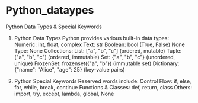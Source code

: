 # Python_dataypes
Python Data Types & Special Keywords 

1. Python Data Types
Python provides various built-in data types:
Numeric: int, float, complex
Text: str
Boolean: bool (True, False)
None Type: None
Collections:
List: ["a", "b", "c"] (ordered, mutable)
Tuple: ("a", "b", "c") (ordered, immutable)
Set: {"a", "b", "c"} (unordered, unique)
FrozenSet: frozenset({"a", "b"}) (immutable set)
Dictionary: {"name": "Alice", "age": 25} (key-value pairs)

3. Python Special Keywords
Reserved words include:
Control Flow: if, else, for, while, break, continue
Functions & Classes: def, return, class
Others: import, try, except, lambda, global, None
